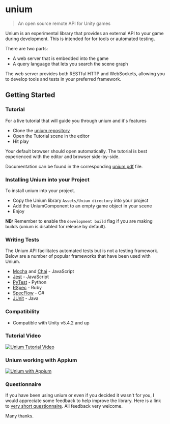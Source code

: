 
# unium
> An open source remote API for Unity games

Unium is an experimental library that provides an external API to your game during development. This is intended for for tools or automated testing.

There are two parts:

* A web server that is embedded into the game
* A query language that lets you search the scene graph

The web server provides both RESTful HTTP and WebSockets, allowing you to develop tools and tests in your preferred framework.


## Getting Started

### Tutorial

For a live tutorial that will guide you through unium and it's features

* Clone the [unium repository](https://github.com/gwaredd/unium/)
* Open the Tutorial scene in the editor
* Hit play

Your default browser should open automatically. The tutorial is best experienced with the editor and browser side-by-side. 

Documentation can be found in the corresponding [unium.pdf](https://github.com/gwaredd/unium/blob/master/unium.pdf) file. 


### Installing Unium into your Project

To install unium into your project.

* Copy the Unium library `Assets/Unium directory` into your project
* Add the UniumComponent to an empty game object in your scene
* Enjoy

**NB:** Remember to enable the `development build` flag if you are making builds (unium is disabled for release by default).

### Writing Tests

The Unium API facilitates automated tests but is not a testing framework. Below are a number of popular frameworks that have been used with Unium.

* [Mocha](https://mochajs.org/) and [Chai](https://www.chaijs.com/) - JavaScript
* [Jest](https://jestjs.io/) - JavaScript
* [PyTest](https://pytest.org) - Python
* [RSpec](https://rspec.info/) - Ruby
* [SpecFlow](https://specflow.org/) - C#
* [JUnit](https://junit.org/) - Java

### Compatibility

* Compatible with Unity v5.4.2 and up

### Tutorial Video

[![Unium Tutorial Video](http://img.youtube.com/vi/7mTaPr2oaG4/0.jpg)](http://www.youtube.com/watch?v=7mTaPr2oaG4 "Unium Tutorial Video")

### Unium working with Appium
[![Unium with Appium](http://img.youtube.com/vi/UbPk2VljW78/0.jpg)](https://youtu.be/UbPk2VljW78 "Unium with Appium")


### Questionnaire

If you have been using unium or even if you decided it wasn't for you, I would appreciate some feedback to help improve the library. Here is a link to [very short questionnaire](https://docs.google.com/forms/d/e/1FAIpQLSdZUC9cnz0zXnjjAqPAXpUrOePSsZRZk6hJb32ShBU7gL7HKA/viewform). All feedback very welcome.

Many thanks.

